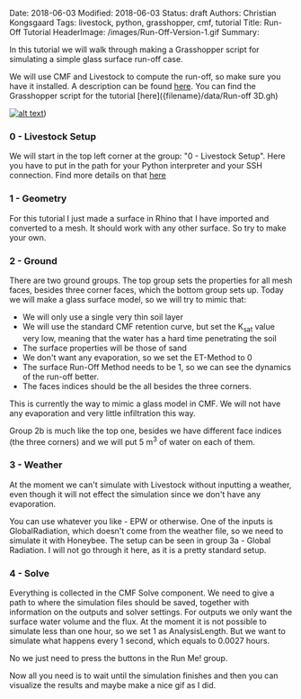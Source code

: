 Date: 2018-06-03
Modified: 2018-06-03
Status: draft
Authors: Christian Kongsgaard
Tags: livestock, python, grasshopper, cmf, tutorial
Title: Run-Off Tutorial
HeaderImage: /images/Run-Off-Version-1.gif
Summary: 

In this tutorial we will walk through making a Grasshopper script for simulating a simple glass surface
run-off case.

We will use CMF and Livestock to compute the run-off, so make sure you have it installed. A description can be found 
[here]({filename}install.md). You can find the Grasshopper script for the tutorial [here]({filename}/data/Run-off 3D.gh)

[![alt text]({filename}/images/run-off_3d_small.png)]({filename}/images/run-off_3d.png)) 

### 0 - Livestock Setup

We will start in the top left corner at the group: "0 - Livestock Setup". Here you have to put in the path for your Python
interpreter and your SSH connection. Find more details on that [here]({filename}first_component.md)

### 1 - Geometry

For this tutorial I just made a surface in Rhino that I have imported and converted to a mesh. It should work with any
other surface. So try to make your own.

### 2 - Ground

There are two ground groups. The top group sets the properties for all mesh faces, besides three corner faces, which the 
bottom group sets up. Today we will make a glass surface model, so we will try to mimic that:

* We will only use a single very thin soil layer
* We will use the standard CMF retention curve, but set the K<sub>sat</sub> value very low, meaning that the water has a hard time 
penetrating the soil
* The surface properties will be those of sand
* We don't want any evaporation, so we set the ET-Method to 0
* The surface Run-Off Method needs to be 1, so we can see the dynamics of the run-off better. 
* The faces indices should be the all besides the three corners.

This is currently the way to mimic a glass model in CMF. We will not have any evaporation and very little infiltration 
this way.

Group 2b is much like the top one, besides we have different face indices (the three corners) and we will put 
5 m<sup>3</sup> of water on each of them. 

### 3 - Weather

At the moment we can't simulate with Livestock without inputting a weather, even though it will not effect the simulation 
since we don't have any evaporation. 

You can use whatever you like - EPW or otherwise. One of the inputs is GlobalRadiation, which doesn't come from the 
weather file, so we need to simulate it with Honeybee. The setup can be seen in group 3a - Global Radiation. I will
not go through it here, as it is a pretty standard setup.

### 4 - Solve

Everything is collected in the CMF Solve component. We need to give a path to where the simulation files should be saved, 
together with information on the outputs and solver settings. For outputs we only want the surface water volume and the flux.
At the moment it is not possible to simulate less than one hour, so we set 1 as AnalysisLength. But we want to simulate 
what happens every 1 second, which equals to 0.0027 hours.

No we just need to press the buttons in the Run Me! group.

Now all you need is to wait until the simulation finishes and then you can visualize the results and maybe make a nice 
gif as I did.